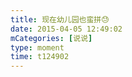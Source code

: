 ```yaml
---
title: 现在幼儿园也蛮拼😓
date: 2015-04-05 12:49:02
mCategories: [说说]
type: moment
time: t124902
---
```


<div id="pics-20150405124902"></div>

<script src="/lib/moment/pics.js"></script>
<script>
var data = [
    {"link": "2015-04-05_000000.jpeg", "type": "shuoshuo"},
    {"link": "2015-04-05_000001.jpeg", "type": "shuoshuo"},
    {"link": "2015-04-05_000002.jpeg", "type": "shuoshuo"},
    {"link": "2015-04-05_000003.jpeg", "type": "shuoshuo"}
];
picsRender(data, "pics-20150405124902");
</script>
